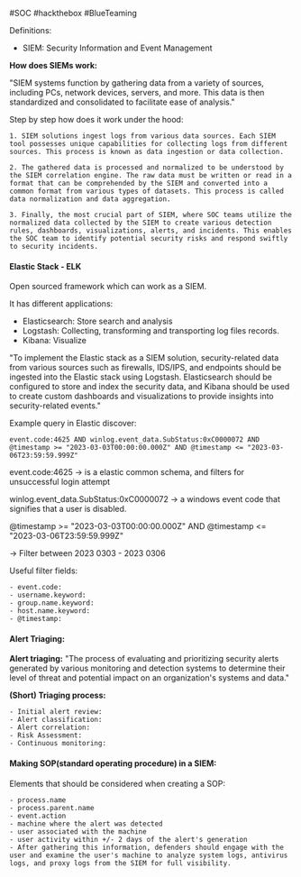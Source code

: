 #SOC #hackthebox #BlueTeaming 


Definitions:
- SIEM: Security Information and Event Management

**How does SIEMs work:** 

"SIEM systems function by gathering data from a variety of sources, including PCs, network devices, servers, and more. This data is then standardized and consolidated to facilitate ease of analysis."

Step by step how does it work under the hood: 
```
1. SIEM solutions ingest logs from various data sources. Each SIEM tool possesses unique capabilities for collecting logs from different sources. This process is known as data ingestion or data collection.
    
2. The gathered data is processed and normalized to be understood by the SIEM correlation engine. The raw data must be written or read in a format that can be comprehended by the SIEM and converted into a common format from various types of datasets. This process is called data normalization and data aggregation.
    
3. Finally, the most crucial part of SIEM, where SOC teams utilize the normalized data collected by the SIEM to create various detection rules, dashboards, visualizations, alerts, and incidents. This enables the SOC team to identify potential security risks and respond swiftly to security incidents.
```


#### Elastic Stack - ELK

Open sourced framework which can work as a SIEM. 

It has different applications:
- Elasticsearch: Store search and analysis 
- Logstash:  Collecting, transforming and transporting log files records. 
- Kibana: Visualize 

"To implement the Elastic stack as a SIEM solution, security-related data from various sources such as firewalls, IDS/IPS, and endpoints should be ingested into the Elastic stack using Logstash. Elasticsearch should be configured to store and index the security data, and Kibana should be used to create custom dashboards and visualizations to provide insights into security-related events."


Example query in Elastic discover:
```
event.code:4625 AND winlog.event_data.SubStatus:0xC0000072 AND @timestamp >= "2023-03-03T00:00:00.000Z" AND @timestamp <= "2023-03-06T23:59:59.999Z"
```

event.code:4625 -> is a elastic common schema, and filters for unsuccessful login attempt 

winlog.event_data.SubStatus:0xC0000072 -> a windows event code that signifies that a user is disabled. 

@timestamp >= "2023-03-03T00:00:00.000Z" AND @timestamp <= "2023-03-06T23:59:59.999Z"

-> Filter between 2023 0303 - 2023 0306

Useful filter fields:
```
- event.code:
- username.keyword:
- group.name.keyword:
- host.name.keyword:
- @timestamp: 
```

#### Alert Triaging:

**Alert triaging:** "The process of evaluating and prioritizing security alerts generated by various monitoring and detection systems to determine their level of threat and potential impact on an organization's systems and data."

**(Short) Triaging process:**
```
- Initial alert review:
- Alert classification:
- Alert correlation:
- Risk Assessment: 
- Continuous monitoring:
```

#### Making SOP(standard operating procedure) in a SIEM:

Elements that should be considered when creating a SOP:
```
- process.name
- process.parent.name
- event.action
- machine where the alert was detected
- user associated with the machine
- user activity within +/- 2 days of the alert's generation
- After gathering this information, defenders should engage with the user and examine the user's machine to analyze system logs, antivirus logs, and proxy logs from the SIEM for full visibility.
```



